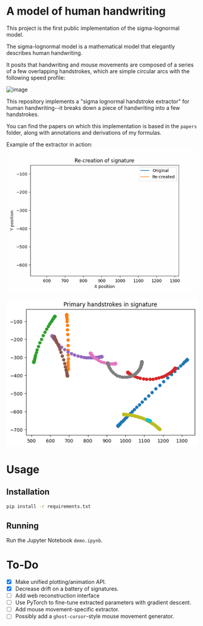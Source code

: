 # A model of human handwriting

This project is the first public implementation of the sigma-lognormal model.

The sigma-lognormal model is a mathematical model that elegantly describes human handwriting.

It posits that handwriting and mouse movements are composed of a series of a few overlapping handstrokes, which are simple circular arcs with the following speed profile:

![image](https://github.com/andrew-healey/sigma-lognormal/assets/26335275/c4fa55c9-3b50-4638-8005-da551c9072b5)

This repository implements a "sigma lognormal handstroke extractor" for human handwriting--it breaks down a piece of handwriting into a few handstrokes.

You can find the papers on which this implementation is based in the `papers` folder, along with annotations and derivations of my formulas.

Example of the extractor in action:
<img src="images/plot.gif"/>

<img src="images/handstrokes.png">

# Usage

## Installation

```bash
pip install -r requirements.txt
```

## Running

Run the Jupyter Notebook `demo.ipynb`.

# To-Do

- [x] Make unified plotting/animation API.
- [x] Decrease drift on a battery of signatures.
- [ ] Add web reconstruction interface
- [ ] Use PyTorch to fine-tune extracted parameters with gradient descent.
- [ ] Add mouse movement-specific extractor.
- [ ] Possibly add a `ghost-cursor`-style mouse movement generator.
